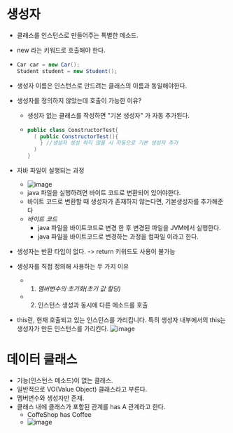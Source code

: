 # 생성자
- 클래스를 인스턴스로 만들어주는 특별한 메소드.
- new 라는 키워드로 호출해야 한다.
- ```java
  Car car = new Car();
  Student student = new Student();
  ```
- 생성자 이름은 인스턴스로 만드려는 클래스의 이름과 동일해야한다.
- 생성자를 정의하지 않았는데 호출이 가능한 이유?
  - 생성자 없는 클래스를 작성하면 "기본 생성자" 가 자동 추가된다.
  - ``` java
    public class ConstructorTest{
      ( public ConstructorTest(){
        } //생성자 생성 하지 않을 시 자동으로 기본 생성자 추가
      )
    }
    ```
- 자바 파일이 실행되는 과정
  - ![image](https://github.com/user-attachments/assets/0f72f26d-543a-4b62-ab3f-ac7c514823f2)
  - java 파일을 실행하려면 바이트 코드로 변환되어 있어야한다.
  - 바이트 코드로 변환할 때 생성자가 존재하지 않는다면, 기본생성자를 추가해준다
  - *바이트 코드*
    - java 파일을 바이트코드로 변경 한 후 변경된 파일을 JVM에서 실행한다.
    - java 파일을 바이트코드로 변경하는 과정을 컴파일 이라고 한다.

- 생성자는 반환 타입이 없다. -> return 키워드도 사용이 불가능
- 생성자를 직접 정의해 사용하는 두 가지 이유
  - 1. *멤버변수의 초기화(초기 값 할당)*
  - 2. 인스턴스 생성과 동시에 다른 메소드를 호출
-   this란, 현재 호출되고 있는 인스턴스를 가리킵니다.
    특히 생성자 내부에서의 this는 생성자가 만든 인스턴스를 가리킨다.
     ![image](https://github.com/user-attachments/assets/4dd53840-e1b1-4c91-ba18-119dd9f2beb6)

# 데이터 클래스
- 기능(인스턴스 메소드)이 없는 클래스.
- 일반적으로 VO(Value Object) 클래스라고 부른다.
- 멤버변수와 생성자만 존재.
- 클래스 내에 클래스가 포함된 관계를 has A 관계라고 한다.
  - CoffeShop has Coffee    
  - ![image](https://github.com/user-attachments/assets/602f38a6-3471-476e-9b9d-0083a1b58283)
 

 
